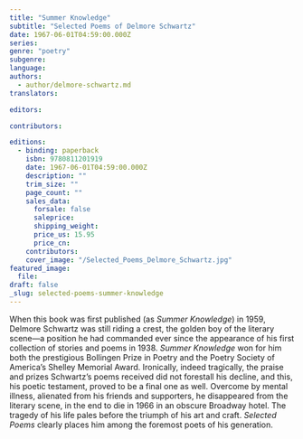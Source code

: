 ```yaml
---
title: "Summer Knowledge"
subtitle: "Selected Poems of Delmore Schwartz"
date: 1967-06-01T04:59:00.000Z
series:
genre: "poetry"
subgenre:
language:
authors:
  - author/delmore-schwartz.md
translators:

editors:

contributors:

editions:
  - binding: paperback
    isbn: 9780811201919
    date: 1967-06-01T04:59:00.000Z
    description: ""
    trim_size: ""
    page_count: ""
    sales_data:
      forsale: false
      saleprice:
      shipping_weight:
      price_us: 15.95
      price_cn:
    contributors:
    cover_image: "/Selected_Poems_Delmore_Schwartz.jpg"
featured_image:
  file:
draft: false
_slug: selected-poems-summer-knowledge
---
```


When this book was first published (as _Summer Knowledge_) in 1959, Delmore Schwartz was still riding a crest, the golden boy of the literary scene––a position he had commanded ever since the appearance of his first collection of stories and poems in 1938. _Summer Knowledge_ won for him both the prestigious Bollingen Prize in Poetry and the Poetry Society of America’s Shelley Memorial Award. Ironically, indeed tragically, the praise and prizes Schwartz’s poems received did not forestall his decline, and this, his poetic testament, proved to be a final one as well. Overcome by mental illness, alienated from his friends and supporters, he disappeared from the literary scene, in the end to die in 1966 in an obscure Broadway hotel. The tragedy of his life pales before the triumph of his art and craft. _Selected Poems_ clearly places him among the foremost poets of his generation.

